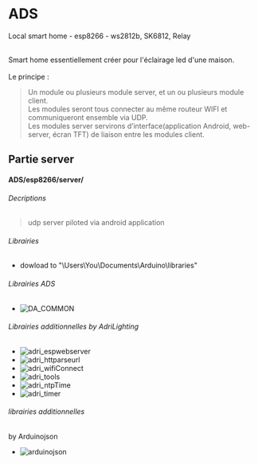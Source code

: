 # ADS
Local smart home - esp8266 - ws2812b, SK6812, Relay<br><br>

Smart home essentiellement créer pour l'éclairage led d'une maison.<br><br>
Le principe :<br>
> Un module ou plusieurs module server, et un ou plusieurs module client.<br>
> Les modules seront tous connecter au même routeur WIFI et communiqueront ensemble via UDP.<br>
> Les modules server servirons d’interface(application Android, web-server, écran TFT) de liaison entre les modules client.

## Partie server
#### ADS/esp8266/server/
###### Decriptions 
> udp server piloted via android application
###### Librairies 
- dowload to "\Users\You\Documents\Arduino\libraries"
###### Librairies ADS
* ![DA_COMMON](https://github.com/AdriLighting/DA_COMMON)
###### Librairies additionnelles by AdriLighting
* ![adri_espwebserver](https://github.com/AdriLighting/adri_espwebserver)
* ![adri_httparseurl](https://github.com/AdriLighting/adri_httparseurl)
* ![adri_wifiConnect](https://github.com/AdriLighting/adri_wifiConnect)
* ![adri_tools](https://github.com/AdriLighting/adri_tools)
* ![adri_ntpTime](https://github.com/AdriLighting/adri_ntpTime)
* ![adri_timer](https://github.com/AdriLighting/adri_timer)

###### librairies additionnelles
by Arduinojson
* ![arduinojson](https://github.com/bblanchon/ArduinoJson)
